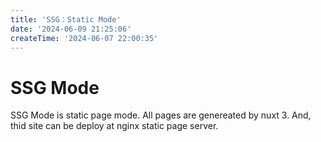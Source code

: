 ```yaml
---
title: 'SSG：Static Mode'
date: '2024-06-09 21:25:06'
createTime: '2024-06-07 22:00:35'
---
```


<!-- Content of the page -->
# SSG Mode

SSG Mode is static page mode. All pages are genereated by nuxt 3. And, thid site can be deploy at nginx static page server.